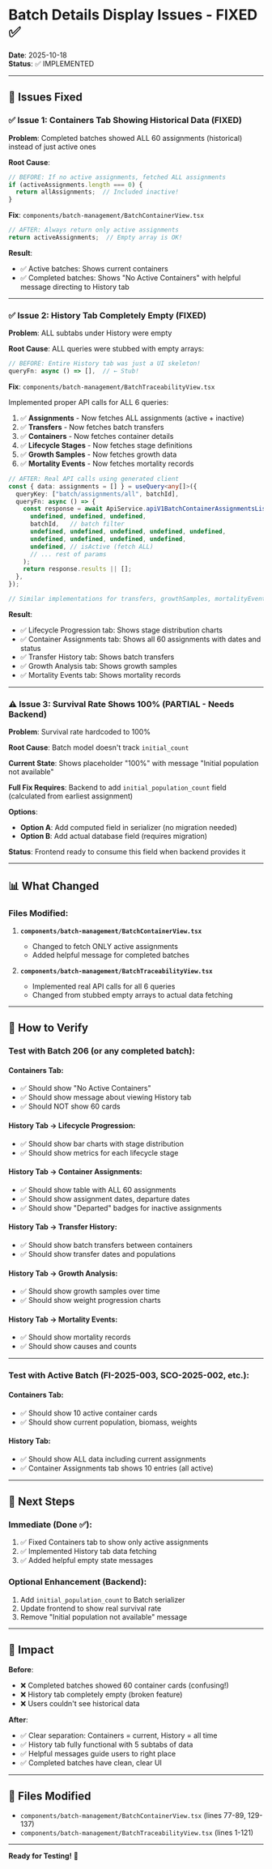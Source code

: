 # Batch Details Display Issues - FIXED ✅

**Date**: 2025-10-18  
**Status**: ✅ IMPLEMENTED

---

## 🎯 Issues Fixed

### ✅ Issue 1: Containers Tab Showing Historical Data (FIXED)
**Problem**: Completed batches showed ALL 60 assignments (historical) instead of just active ones

**Root Cause**: 
```typescript
// BEFORE: If no active assignments, fetched ALL assignments
if (activeAssignments.length === 0) {
  return allAssignments;  // Included inactive!
}
```

**Fix**: `components/batch-management/BatchContainerView.tsx`
```typescript
// AFTER: Always return only active assignments
return activeAssignments;  // Empty array is OK!
```

**Result**: 
- ✅ Active batches: Shows current containers
- ✅ Completed batches: Shows "No Active Containers" with helpful message directing to History tab

---

### ✅ Issue 2: History Tab Completely Empty (FIXED)
**Problem**: ALL subtabs under History were empty

**Root Cause**: ALL queries were stubbed with empty arrays:
```typescript
// BEFORE: Entire History tab was just a UI skeleton!
queryFn: async () => [],  // ← Stub!
```

**Fix**: `components/batch-management/BatchTraceabilityView.tsx`

Implemented proper API calls for ALL 6 queries:
1. ✅ **Assignments** - Now fetches ALL assignments (active + inactive)
2. ✅ **Transfers** - Now fetches batch transfers
3. ✅ **Containers** - Now fetches container details
4. ✅ **Lifecycle Stages** - Now fetches stage definitions
5. ✅ **Growth Samples** - Now fetches growth data
6. ✅ **Mortality Events** - Now fetches mortality records

```typescript
// AFTER: Real API calls using generated client
const { data: assignments = [] } = useQuery<any[]>({
  queryKey: ["batch/assignments/all", batchId],
  queryFn: async () => {
    const response = await ApiService.apiV1BatchContainerAssignmentsList(
      undefined, undefined, undefined,
      batchId,   // batch filter
      undefined, undefined, undefined, undefined, undefined,
      undefined, undefined, undefined, undefined,
      undefined, // isActive (fetch ALL)
      // ... rest of params
    );
    return response.results || [];
  },
});

// Similar implementations for transfers, growthSamples, mortalityEvents
```

**Result**:
- ✅ Lifecycle Progression tab: Shows stage distribution charts
- ✅ Container Assignments tab: Shows all 60 assignments with dates and status
- ✅ Transfer History tab: Shows batch transfers
- ✅ Growth Analysis tab: Shows growth samples
- ✅ Mortality Events tab: Shows mortality records

---

### ⚠️ Issue 3: Survival Rate Shows 100% (PARTIAL - Needs Backend)
**Problem**: Survival rate hardcoded to 100%

**Root Cause**: Batch model doesn't track `initial_count`

**Current State**: Shows placeholder "100%" with message "Initial population not available"

**Full Fix Requires**: Backend to add `initial_population_count` field (calculated from earliest assignment)

**Options**:
- **Option A**: Add computed field in serializer (no migration needed)
- **Option B**: Add actual database field (requires migration)

**Status**: Frontend ready to consume this field when backend provides it

---

## 📊 What Changed

### Files Modified:
1. **`components/batch-management/BatchContainerView.tsx`**
   - Changed to fetch ONLY active assignments
   - Added helpful message for completed batches

2. **`components/batch-management/BatchTraceabilityView.tsx`**
   - Implemented real API calls for all 6 queries
   - Changed from stubbed empty arrays to actual data fetching

---

## 🧪 How to Verify

### Test with Batch 206 (or any completed batch):

#### Containers Tab:
- ✅ Should show "No Active Containers"
- ✅ Should show message about viewing History tab
- ✅ Should NOT show 60 cards

#### History Tab → Lifecycle Progression:
- ✅ Should show bar charts with stage distribution
- ✅ Should show metrics for each lifecycle stage

#### History Tab → Container Assignments:
- ✅ Should show table with ALL 60 assignments
- ✅ Should show assignment dates, departure dates
- ✅ Should show "Departed" badges for inactive assignments

#### History Tab → Transfer History:
- ✅ Should show batch transfers between containers
- ✅ Should show transfer dates and populations

#### History Tab → Growth Analysis:
- ✅ Should show growth samples over time
- ✅ Should show weight progression charts

#### History Tab → Mortality Events:
- ✅ Should show mortality records
- ✅ Should show causes and counts

---

### Test with Active Batch (FI-2025-003, SCO-2025-002, etc.):

#### Containers Tab:
- ✅ Should show 10 active container cards
- ✅ Should show current population, biomass, weights

#### History Tab:
- ✅ Should show ALL data including current assignments
- ✅ Container Assignments tab shows 10 entries (all active)

---

## 🚀 Next Steps

### Immediate (Done ✅):
1. ✅ Fixed Containers tab to show only active assignments
2. ✅ Implemented History tab data fetching
3. ✅ Added helpful empty state messages

### Optional Enhancement (Backend):
1. Add `initial_population_count` to Batch serializer
2. Update frontend to show real survival rate
3. Remove "Initial population not available" message

---

## 🎉 Impact

**Before**:
- ❌ Completed batches showed 60 container cards (confusing!)
- ❌ History tab completely empty (broken feature)
- ❌ Users couldn't see historical data

**After**:
- ✅ Clear separation: Containers = current, History = all time
- ✅ History tab fully functional with 5 subtabs of data
- ✅ Helpful messages guide users to right place
- ✅ Completed batches have clean, clear UI

---

## 📁 Files Modified

- `components/batch-management/BatchContainerView.tsx` (lines 77-89, 129-137)
- `components/batch-management/BatchTraceabilityView.tsx` (lines 1-121)

---

**Ready for Testing!** 🚀










